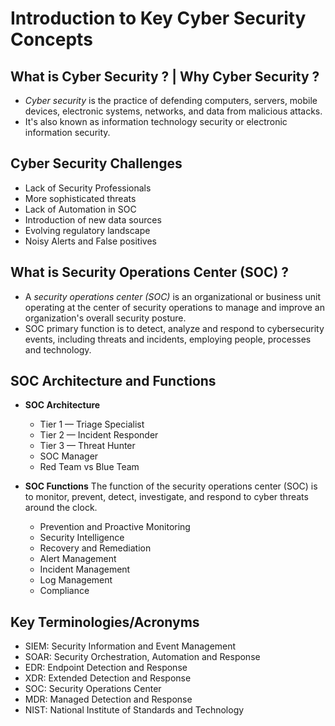 # Introduction to Key Cyber Security Concepts

## What is Cyber Security ? | Why Cyber Security ?

- _Cyber security_ is the practice of defending computers, servers, mobile devices, electronic systems, networks, and data from malicious attacks.
- It's also known as information technology security or electronic information security.

## Cyber Security Challenges

- Lack of Security Professionals
- More sophisticated threats
- Lack of Automation in SOC
- Introduction of new data sources
- Evolving regulatory landscape
- Noisy Alerts and False positives

## What is Security Operations Center (SOC) ?

- A _security operations center (SOC)_ is an organizational or business unit operating at the center of security operations to manage and improve an organization's overall security posture.
- SOC primary function is to detect, analyze and respond to cybersecurity events, including threats and incidents, employing people, processes and technology.

## SOC Architecture and Functions

- **SOC Architecture**

  - Tier 1 — Triage Specialist
  - Tier 2 — Incident Responder
  - Tier 3 — Threat Hunter
  - SOC Manager
  - Red Team vs Blue Team

- **SOC Functions**
  The function of the security operations center (SOC) is to monitor, prevent, detect, investigate, and respond to cyber threats around the clock.
  - Prevention and Proactive Monitoring
  - Security Intelligence
  - Recovery and Remediation
  - Alert Management
  - Incident Management
  - Log Management
  - Compliance

## Key Terminologies/Acronyms

- SIEM: Security Information and Event Management
- SOAR: Security Orchestration, Automation and Response
- EDR: Endpoint Detection and Response
- XDR: Extended Detection and Response
- SOC: Security Operations Center
- MDR: Managed Detection and Response
- NIST: National Institute of Standards and Technology
